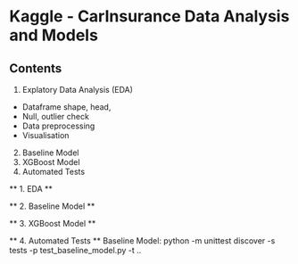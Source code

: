 # Kaggle - CarInsurance Data Analysis and Models
## Contents
1. Explatory Data Analysis (EDA)
- Dataframe shape, head, 
- Null, outlier check
- Data preprocessing 
- Visualisation
2. Baseline Model
3. XGBoost Model
4. Automated Tests



** 1. EDA **



** 2. Baseline Model **


** 3. XGBoost Model **


** 4. Automated Tests **
Baseline Model: python -m unittest discover -s tests -p test_baseline_model.py -t ..
